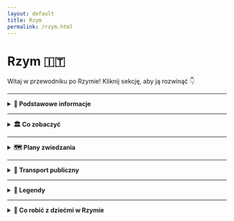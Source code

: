 ```yaml
---
layout: default
title: Rzym
permalink: /rzym.html
---
```


# Rzym 🇮🇹

Witaj w przewodniku po Rzymie! Kliknij sekcję, aby ją rozwinąć 👇

---

<details>
  <summary><strong>📌 Podstawowe informacje</strong></summary>
  <p>
    Rzym to nie tylko stolica Włoch, ale też jedno wielkie muzeum pod gołym niebem, w którym tramwaj czasem mija kolumnę z czasów, gdy nikt jeszcze nie wiedział, czym jest Wi-Fi. Można powiedzieć, że historia w Rzymie dosłownie czai się za rogiem – a czasem nawet pod chodnikiem.
  </p>

  <h3>Jak się tam dostać?</h3>
  <p>
    Z Polski do Rzymu można się dostać w jeden sposób – lotem. Teleportacja jeszcze nie działa, chociaż Włosi z pewnością by ją opatentowali i nazwali „Espressotransporto”. Najszybsza i najtańsza opcja to samolot – tanie linie lotnicze (czytaj: te, gdzie kanapka kosztuje więcej niż bilet) latają z wielu polskich miast, m.in. z Warszawy, Krakowa, Wrocławia i Gdańska.
  </p>

  <h3>Lotniska</h3>
  <ul>
    <li><strong>Fiumicino (Leonardo da Vinci)</strong> – większe, elegantsze, z lotami międzynarodowymi i klimatem „Witaj w Europie, turysto!”.</li>
    <li><strong>Ciampino</strong> – mniejsze, ale za to tanie linie je uwielbiają. Jeśli widzisz bilet za 59 zł, to pewnie tu wylądujesz.</li>
  </ul>

  <h3>O jedzeniu słów kilka</h3>
  <p>
    Włosi nie żartują z jedzenia. I Ty też nie powinieneś. Pizza w Rzymie to osobna kategoria sztuki, a pasta... ech, pasta to styl życia. Jeśli zjesz spaghetti carbonara ze śmietaną – ryzykujesz wygnanie z miasta. A tiramisu? To deser, który potrafi rozwiązać kryzysy międzynarodowe. Słowem: przyjeżdżasz głodny, wyjeżdżasz szczęśliwie okrągły.
  </p>
</details>

---
 
  <details>
  <summary><strong>🏛️ Co zobaczyć</strong></summary>

  <div class="mapa-rzymu">
    <iframe src="{{ '/assets/mapy/rzym_co_zobaczyc_mapa.html' | relative_url }}" width="100%" height="500" style="border:0;" loading="lazy"></iframe>
  </div>

  <details>
    <summary><strong>🏟️ Koloseum – jak zwiedzać i kupić bilety</strong></summary>
    <p><em>Współrzędne: 41.8902° N, 12.4922° E</em></p>
    <p>Witaj w Koloseum, największym arenie walk, gdzie nie ma miejsca na nudę, ale na pewno jest miejsce na zaskoczenie! Jeśli myślisz, że koloseum to tylko miejsce, gdzie niegdyś walczyli gladiatorzy, to jesteś w błędzie. To także miejsce, które przypomina ci, że Rzymianie mieli wyobraźnię! Dziś to jedno z najbardziej popularnych miejsc turystycznych na świecie – i to z dobrego powodu. Każdy, kto je odwiedza, zostaje wciągnięty w wir historii i… tłumów turystów. Oczywiście nie ma się co dziwić – Koloseum jest po prostu wspaniałe!</p>

<p>To prawda, że nie znajdziesz tu już walk gladiatorów ani pokazów lwów, ale za to jest całe mnóstwo przewodników, którzy opowiedzą Ci, jak to kiedyś było. I to naprawdę robi wrażenie. Z jednej strony czujesz się, jakbyś przeniósł się do starożytnego Rzymu, a z drugiej – nie możesz się doczekać, aż uda ci się zrobić idealne selfie przed tą monumentalną budowlą. W końcu, kto by nie chciał mieć na zdjęciu Koloseum? I kto by nie chciał poczuć się jak w filmie?</p>

<p>Koloseum to także doskonały przykład, jak Rzymianie potrafili budować coś, co przetrwa wieki. Tak, Koloseum ma ponad 2000 lat i nadal robi wrażenie. A jeśli myślisz, że to tylko „stara ruina”, to się mylisz – w rzeczywistości Koloseum to miejsce, które może pochwalić się nie tylko olbrzymimi rozmiarami, ale i wielką historią. Kiedy patrzysz na tę ogromną arenę, masz wrażenie, że zaraz usłyszysz bębny i krzyki tłumów. I kto wie – może wciąż znajdziesz tu ślady dawnych dni!</p>

<p>Jeśli planujesz odwiedzić Koloseum, pamiętaj, że nie jest to wcale takie łatwe. Mimo że budowla jest absolutnie majestatyczna, to dotarcie do środka może wymagać cierpliwości. Tłumy turystów, długie kolejki i ten nieustający gwar – to wszystko należy do „uroków” turystyki w Rzymie. Ale jeśli nie chcesz czekać, polecamy opcję zakupu biletów online. A potem – gotowy na podbój Koloseum? Bo kiedy już znajdziesz się w środku, poczujesz się jak prawdziwy gladiator!</p>

    <h3>Jak dotrzeć?</h3>
    <ul>
      <li>Znajduje się w centrum Rzymu, przy stacji metra <strong>Colosseo</strong> (linia B).</li>
    </ul>

    <h3>Godziny otwarcia</h3>
    <ul>
      <li><strong>Codziennie</strong>: od 9:00 do ok. 19:00 (ostatnie wejście godzinę wcześniej)</li>
      <li><strong>Zamknięte</strong>: 25 grudnia i 1 stycznia</li>
    </ul>

    <h3>Rodzaje biletów</h3>
    <ul>
      <li><strong>Bilet standardowy</strong> (~18€): Koloseum, Forum Romanum i Palatyn, ważny 24h</li>
      <li><strong>Z audio przewodnikiem</strong> lub <strong>z przewodnikiem</strong></li>
      <li><strong>Bilet Arena Floor</strong>: wejście na arenę</li>
      <li><strong>Underground & Upper Levels</strong>: podziemia i wyższe piętra – tylko z przewodnikiem</li>
    </ul>

    <h3>Gdzie kupić bilety?</h3>
    <ul>
      <li>Najlepiej <strong>online z wyprzedzeniem</strong> – duże kolejki na miejscu</li>
      <li>Oficjalna strona: <a href="https://colosseo.it" target="_blank">colosseo.it</a></li>
    </ul>

    <h3>Wskazówki</h3>
    <ul>
      <li>Latem zabierz wodę i czapkę – mało cienia</li>
      <li>Nie zabieraj dużych plecaków – mogą być zakazane</li>
    </ul>

    <h3>Ciekawostka</h3>
    <p>Po upadku Rzymu Koloseum było rozbierane na kamień. Mimo to przetrwało wieki i dziś jest jednym z cudów architektury starożytnej – przyciąga miliony turystów rocznie.</p>
  </details>


<details>
  <summary><strong>🏛️ Forum Romanum – serce starożytnego Rzymu</strong></summary>
    <p><em>Współrzędne: 41.8925° N, 12.4853° E</em></p>
  <p>Witaj na Forum Romanum, miejscu, które kiedyś było epicentrum życia politycznego, towarzyskiego, a także… plotkarskiego w starożytnym Rzymie. Jeśli kiedykolwiek marzyłeś o byciu świadkiem wielkich przemówień i politycznych intryg, to Forum Romanum to miejsce, które spełni Twoje marzenia. Oczywiście, w dzisiejszych czasach jest tu już tylko sporo kamieni, ale dzięki wyobraźni łatwo możesz poczuć się jak obywatel starożytnego Rzymu – tylko z nowoczesnym aparatem i w sandałkach zamiast tuniki.</p>

<p>Forum Romanum było kiedyś areną dla wielkich przemów, politycznych spotkań i... okolicznych plotek. Możesz sobie wyobrazić, jak senatorowie przekrzykiwali się, rzucali oskarżenia i sporządzali plany na przyszłość. I tak, w międzyczasie przechodziły tam także wieści o wojnach, zwycięstwach, a może nawet rzymskich romansach. Z całym tym zamieszaniem w powietrzu, nikt nie myślał, że te ruiny przetrwają przez wieki i staną się turystycznym magnesem.</p>

<p>Dziś Forum Romanum to bardziej "wielki plac ruin", ale to nie zmienia faktu, że wciąż jest to jedno z najbardziej fascynujących miejsc w Rzymie. Spacerując pośród kamieni, starych kolumn i ruin świątyń, można poczuć się jakby czas stanął w miejscu, a wokół ciebie wciąż słychać echa starożytnych debat i rozmów. Chcesz poczuć się jak senator? Wystarczy postać przy jednym z tych ogromnych kamieni i poczuć się ważnym.</p>

<p>Tak, Forum Romanum to wspaniałe miejsce do spacerów, ale także doskonała okazja, by pochwalić się znajomym, że widziałeś miejsce, gdzie decydowały się losy imperium. Co więcej, pamiętaj, że nie tylko politycy mieli swoje spotkania na Forum. To także miejsce, gdzie odbywały się publiczne ogłoszenia, targi i zabawy. A jeśli marzysz o takim starożytnym Rzymie, Forum Romanum jest świetnym miejscem, by poczuć się jak prawdziwy obywatel.</p>


  <h3>Co zobaczyć?</h3>
  <ul>
    <li>Łuk Tytusa</li>
    <li>Świątynia Saturna</li>
    <li>Kurii – dawna siedziba senatu</li>
    <li>Bazylika Maksencjusza</li>
    <li>Dom Westalek</li>
  </ul>

  <h3>Informacje praktyczne</h3>
  <ul>
    <li>Wejście przez Koloseum lub wzgórze Palatyn</li>
    <li>W cenie biletu do Koloseum</li>
    <li>Czas zwiedzania: 1–1,5 godziny</li>
  </ul>

  <h3>Ciekawostka</h3>
  <p>Forum popadło w ruinę po upadku cesarstwa i przez wieki było zapomniane – znajdowały się tu... pastwiska!</p>
</details>


<details>
  <summary><strong>⛪ Watykan i Bazylika św. Piotra</strong></summary>
  <p><em>Współrzędne: 41.9022° N, 12.4539° E</em></p>
  <p>Watykan – to miejsce, które nie tylko jest najmniejszym państwem na świecie (tak, mniejsze niż niektóre parki w Rzymie), ale również pełnym magii centrum religii katolickiej. Przynajmniej tak mówią. Jeśli jeszcze nie miałeś okazji odwiedzić Watykanu, to... wiesz, co mówi się o tym miejscu? To jak wchodzić do magicznej krainy, gdzie każda statua, każdy obraz i każdy fragment marmuru wygląda jakby miał swoją własną historię do opowiedzenia.</p>

<p>Warto zacząć od Bazyliki św. Piotra, która jest bardziej znana niż niejedno supergwiazdorskie dzieło sztuki. Kiedy wchodzisz do tej gigantycznej świątyni, czujesz się jak mikroczłowiek w porównaniu z jej olbrzymimi kolumnami i gigantyczną kopułą, która – swoją drogą – jest jednym z największych cudów architektonicznych na świecie. Powiem to wprost: Bazylika św. Piotra to trochę jak olbrzymi sklep spożywczy... tylko zamiast jedzenia, masz pełno dzieł sztuki i religijnych artefaktów. Można się poczuć jak dziecko w sklepie z czekoladkami, ale w tym przypadku chodzi o 400 lat historii i, oczywiście, o niewiarygodnie wyszukaną architekturę.</p>

<p>W środku Bazyliki poczujesz się jak w teatrze, tylko że na scenie zamiast aktorów są mozaiki i malowidła. Najbardziej imponująca jest „Pieta” Michała Anioła – rzeźba, która sprawia, że cała reszta Bazyliki wydaje się być tłem. Dodatkowo, jeśli masz ochotę na mały workout, możesz wybrać się na wspinaczkę po schodach, by dotrzeć do samego szczytu kopuły. Z góry rozciąga się widok, który sprawi, że poczujesz się jak cesarz Rzymu... lub przynajmniej jak ktoś, kto ma bardzo, bardzo dobry widok na miasto.</p>

<p>A teraz mała ciekawostka: czy wiesz, że Bazylika św. Piotra została zbudowana na miejscu grobu św. Piotra, który był jednym z apostołów Jezusa? No tak, można powiedzieć, że wybór lokalizacji był całkiem dobry. A to, że cała konstrukcja trwała setki lat? To już tylko potwierdza, jak bardzo Rzym lubi robić rzeczy na wielką skalę.</p>

<p>Oczywiście, Bazylika to tylko część Watykanu. Po drodze na pewno natrafisz na Plac św. Piotra, który ma jeden z najbardziej rozpoznawalnych widoków na świecie – owalny kształt z gigantycznymi kolumnami w kształcie serca. Możesz sobie wyobrazić, że jesteś częścią pielgrzymki lub po prostu robisz selfie. Wybór należy do Ciebie.</p>

<p>Nie zapomnij również o Muzeach Watykańskich. Jeśli masz trochę więcej czasu (i energii, bo to jak odwiedzić całą galerię sztuki świata w jednym miejscu), będziesz miał okazję zobaczyć nie tylko zbiory papieskie, ale i... no tak, słynne freski Michała Anioła w Kaplicy Sykstyńskiej. I pamiętaj, nie spiesz się – bo po drodze trafisz na tyle dzieł sztuki, że będzie to prawdziwa uczta dla Twoich oczu (a także trochę dla umysłu, jeśli potrafisz rozpoznać każdy obraz i jego znaczenie).</p>

<p>Podsumowując, Watykan to prawdziwa podróż w czasie, historii i... pięknej architekturze. Warto poświęcić trochę czasu na zachwycanie się tym miejscem. Możesz śmiało powiedzieć, że odwiedziłeś „małe” państwo, które jest w stanie oczarować nawet tych, którzy nie są aż tak religijni. A jeśli nawet nie planujesz zostać papieżem, to przynajmniej masz wyjątkowe wspomnienia i zdjęcia na Instagramie!</p>
  <h3>Co zobaczyć?</h3>
  <ul>
    <li><strong>Bazylika św. Piotra</strong> – największy kościół chrześcijański na świecie</li>
    <li><strong>Plac św. Piotra</strong> – z kolumnadą Berniniego</li>
    <li><strong>Kopuła Michała Anioła</strong> – panorama Rzymu</li>
    <li><strong>Muzea Watykańskie</strong> – m.in. Kaplica Sykstyńska</li>
  </ul>

  <h3>Wskazówki</h3>
  <ul>
    <li>Wejście do bazyliki – <strong>bezpłatne</strong></li>
    <li>Ubiór: zakryte ramiona i kolana</li>
    <li>Muzea – płatne, lepiej kupić bilety online</li>
  </ul>

  <h3>Ciekawostka</h3>
  <p>Na kopule Bazyliki znajduje się napis po łacinie: „Ty jesteś Piotr, i na tej opoce zbuduję mój Kościół”.</p>
</details>


<details>
  <summary><strong>🕍 Panteon – świątynia wszystkich bogów</strong></summary>
  <p><em>Współrzędne: 41.8986° N, 12.4769° E</em></p>
  <p>Wchodzisz do Panteonu, a pierwsze, co czujesz, to… ciepło! Nie tylko dlatego, że temperatura w Rzymie zazwyczaj przypomina piekarnik, ale też dlatego, że ten budynek ma więcej energii niż większość współczesnych biurowców. Kiedy wchodzi się do środka, ma się wrażenie, że zaraz wybuchnie fajerwerkami. Dlaczego? Bo w 126 roku n.e. Rzymianie postanowili stworzyć miejsce, które nie tylko miało zaskakiwać rozmiarem, ale i praktycznością. I o ile nie możemy dostać tu Wi-Fi, to na pewno dostaniemy niezapomniane wrażenia.</p>

<p>Ale zacznijmy od początku. Panteon to świątynia poświęcona wszystkim bogom starożytnego Rzymu (tak, wszystkie!). Na pewno nie chciałbyś tu spotkać swojego szefa, bo nawet bogowie mogą mieć problem z załatwieniem sprawy w kolejce. Słynna kopuła Panteonu, z otworem w suficie (<em>okulus</em>), jest tak perfekcyjnie zaprojektowana, że wpuszcza światło… ale nie deszcz. Dzięki temu wnętrze wygląda jak niekończąca się scena w najlepszym filmie, który wciąż kręcą od 1900 lat.</p>

<p>A teraz najlepsze: Panteon, mimo że jest ponad 1900 lat stary, wygląda jakby dopiero co przeszedł renowację. Rzymianie wiedzieli, jak zrobić coś na wieczność. Chociaż my, ludzie współcześni, z pewnością byśmy się złamali, gdybyśmy musieli dbać o taki budynek przez tyle lat – Panteon nadal zachwyca swoją perfekcyjną harmonią. Tak, to coś, co robi wrażenie na każdym, kto lubi starożytną inżynierię, ale też na tych, którzy po prostu szukają idealnej fotki na Instagram.</p>

<p>Pod względem „bezpieczeństwa turystów”, Panteon daje radę. Wystarczy unikać momentów, kiedy na zewnątrz pojawia się tłum, bo w środku to już całkiem cicho i spokojnie – idealnie, żeby rozważyć życie. A potem wyjść na Piazza della Rotonda i przypomnieć sobie, że jesteś w Rzymie, gdzie pizza jest zawsze dobra, a kawa równie cudowna.</p>

<p>A teraz powiedzmy to głośno: Panteon to nie tylko kolejna starożytna budowla. To miejsce, które ma coś w rodzaju „magii”: każdy, kto je odwiedza, czuje się jakby przeniósł się w czasie. Warto podjąć ten wysiłek i dać się oczarować, bo naprawdę… nie ma nic lepszego niż poczuć się jak na planie filmu „Rzym w 3D”!</p>

  <h3>Cechy charakterystyczne</h3>
  <ul>
    <li>Ogromna kopuła z oculusem (otwór w środku dachu)</li>
    <li>Kolumnada z frontu – typowa dla stylu rzymskiego</li>
  </ul>

  <h3>Wstęp</h3>
  <ul>
    <li>Od 2023 roku – płatny (~5€)</li>
    <li>Bilety dostępne na miejscu i online</li>
  </ul>

  <h3>Ciekawostka</h3>
  <p>Kopuła Panteonu była największą na świecie przez ponad 1300 lat – do czasów katedry we Florencji!</p>
</details>


<details>
  <summary><strong>⛲ Fontanna di Trevi – wrzuć monetę!</strong></summary>
  <p><em>Współrzędne: 41.9009° N, 12.4833° E</em></p>
  <p>Ah, Fontanna di Trevi! To miejsce, które sprawia, że czujesz się jak bohater romantycznego filmu, nawet jeśli właśnie spóźniłeś się na obiad i przypadkiem popełniłeś modowe faux pas. W tym magicznym zakątku Rzymu nie tylko możesz poczuć się jak gwiazda, ale masz również szansę na spełnienie swojego marzenia (jeśli wrzucisz odpowiednią monetę, oczywiście!).</p>

<p>Fontanna została zaprojektowana przez Nicola Salvi, który pewnie wziął pod uwagę, że „więcej zawsze znaczy lepiej”. Z tej zasady powstała jedna z najbardziej okazałych fontann na świecie, która przyciąga miliony turystów z całego globu. Jeśli kiedykolwiek pomyślałeś, że fontanna to tylko kilka strumieni wody, to jesteś w błędzie. Tutaj woda jest wręcz artystycznym tańcem, a rzeźby w kamieniu opowiadają historie, które mógłbyś zobaczyć tylko w najlepszych filmach. I wszystko to w jednym miejscu – z wodą w tle, która jest wręcz zbyt fotogeniczna.</p>

<p>Teraz najważniejszy punkt: jeśli chcesz być częścią tej legendarnej atmosfery, to czas na „monetowy rytuał”! Rzucenie monety do fontanny ma sprawić, że wrócisz do Rzymu. Możesz rzucić tylko jedną monetę (bo to wystarczy!), ale pamiętaj, aby zrobić to prawą ręką, przez lewe ramię. Trochę jak magia, ale w wersji turystycznej. A jeśli chcesz podnieść poprzeczkę, wrzuć dwie monety – wtedy podobno miłość życia czeka na Ciebie w Wiecznym Mieście! Ale spokojnie, jeśli nie wierzysz w takie historie, zawsze możesz liczyć na najnowszy post na Instagramie z idealnym selfie przy fontannie. Kto by się nie cieszył z takiego kadru?</p>

<p>Choć fontanna jest tłumnie odwiedzana przez turystów, to i tak jest to miejsce, w którym na pewno poczujesz magię Rzymu. Więc, drogi podróżniku, nie czekaj dłużej! Rzucaj monetę, miej nadzieję na powrót do tego miasta i… nie zapomnij zrobić ściśle turystycznego zdjęcia!</p>

<p>Fontanna di Trevi to jedno z tych miejsc, które stają się częścią Twoich wspomnień – woda, monety, a potem znowu woda. Ale za każdym razem, gdy spojrzysz na zdjęcie, przypomnisz sobie o tym jednym, wyjątkowym momencie w Rzymie. I kto wie? Może magia rzeczywiście działa!</p>
  <h3>Tradycja</h3>
  <ul>
    <li>Wrzuć <strong>1 monetę</strong> – wrócisz do Rzymu</li>
    <li><strong>2 monety</strong> – znajdziesz miłość</li>
    <li><strong>3 monety</strong> – ślub</li>
  </ul>

  <h3>Wskazówki</h3>
  <ul>
    <li>Najlepszy widok: wcześnie rano lub późnym wieczorem</li>
    <li>Zawsze tłoczno – strzeż się kieszonkowców</li>
  </ul>

  <h3>Ciekawostka</h3>
  <p>Codziennie z fontanny wyławia się ponad 3 tysiące euro – pieniądze trafiają do rzymskiej Caritas.</p>
</details>


<details>
  <summary><strong>🏰 Zamek Świętego Anioła</strong></summary>
  <p><em>Współrzędne: 41.9031° N, 12.4663° E</em></p>
  <p>Wiesz, co wspólnego ma Zamek Świętego Anioła z najbardziej tajemniczymi zamkami w Europie? Otóż, jest jednym z najbardziej uroczych (i tajemniczych) zabytków w Rzymie! Zamek, który przez wieki pełnił różne funkcje – od cesarskiej nekropolii po fortecę, a także miejsce, gdzie wieszano najwięcej sekretów, przekształcił się w jeden z najciekawszych punktów turystycznych w Wiecznym Mieście. A jeśli marzysz o tym, by poczuć się jak bohater filmów sensacyjnych, to idealne miejsce dla Ciebie!</p>

<p>Po pierwsze, Zamek Świętego Anioła wcale nie wygląda jak typowy zamek – zamiast strzelistych wież, ma okrągłą formę. I to jest właśnie urok tego miejsca – żadnych zbytnich dekoracji, tylko klasyka, jakby z innej epoki. A na szczycie tego okrągłego, tajemniczego tworu znajduje się figura św. Michała Archanioła, który ponoć rozbrajał demony. Dzisiaj nie ma demonów, ale turystów do pokonania! Kiedy wspinasz się na wzgórze, czujesz się jak bohater średniowiecznej opowieści – nieistotne, że głównie robisz zdjęcia. Liczy się efekt końcowy!</p>

<p>Historia tego zamku to prawdziwa karuzela zmian. Pierwotnie zbudowany jako grobowiec cesarza Hadriana, zamek był przez wieki siedzibą papieży, miejscem ukrycia skarbów i – a jakże! – także fortecą wojskową. W jego wnętrzach możesz poczuć się niczym w prawdziwym thrillerze, pełnym tajnych przejść, murów i historii, które mówią: „tak, to tu, gdzie ukrywano sekrety!”. W końcu nie bez powodu ten zamek to jedna z najlepszych atrakcji Rzymu. To przecież nie tylko murale i zabytkowe sztukaterie – to prawdziwa historia!</p>

<p>Jeśli chcesz poczuć się jak bohater średniowiecznej opowieści, zamień swój smartfon na lampę i wyobraź sobie, że jesteś jednym z papieży, którzy – dosłownie – mieli kontrolę nad wszystkim, co działo się w Rzymie. Chociaż… musisz przyznać, że bycie papieżem nie miało wtedy lekkiego życia. Zamek był używany do przechowywania papieskich tajemnic, a teraz jest otwarty dla turystów, którzy chcą zajrzeć do jednego z najważniejszych symboli papieskiej władzy.</p>

<p>Zamek Świętego Anioła to miejsce, które łączy historię, legendy i trochę filmowej magii. Więc jeśli marzysz o spacerze po średniowiecznych korytarzach z przeszłością pełną intryg, to śmiało – zamek czeka na Ciebie. I pamiętaj, nigdy nie wiesz, co się może kryć za tymi murami… Może kolejna zagadka do rozwiązania!</p>
  <h3>Co zobaczyć?</h3>
  <ul>
    <li>Taras z panoramicznym widokiem na Rzym</li>
    <li>Dawne cele więzienne</li>
    <li>Przejście dla papieża do Watykanu (Passetto di Borgo)</li>
  </ul>

  <h3>Godziny i bilety</h3>
  <ul>
    <li>Codziennie: 9:00–19:30</li>
    <li>Bilet: ok. 15€</li>
  </ul>

  <h3>Ciekawostka</h3>
  <p>W czasie oblężeń papieże uciekali z Watykanu do zamku tajnym korytarzem. Dziś możesz i Ty nim przejść!</p>
</details>
<details>
  <summary><strong>🏞️ Villa Borghese – zielone serce miasta</strong></summary>
  <p><em>Współrzędne: 41.9142° N, 12.4923° E</em></p>
  <p>Jeśli myślisz, że Villa Borghese to tylko kolejny park w Rzymie, to grubo się mylisz! To jedno z tych miejsc, które łączy sztukę, naturę i trochę magii. Wyobraź sobie, że wchodzisz do parku i zamiast po prostu biegać za frisbee, nagle stajesz przed jednym z najpiękniejszych dzieł sztuki na świecie. Tak, Villa Borghese to nie tylko ogród – to także dom dla jednych z najważniejszych kolekcji sztuki w Rzymie. Kiedyś była to posiadłość rodziny Borghese (tak, tej rodziny, która miała wszystko), a teraz jest to raj dla turystów i lokalnych mieszkańców, którzy marzą o chwili spokoju w centrum tętniącego życiem miasta.</p>

<p>Co jest takiego wyjątkowego w Villa Borghese? Po pierwsze, to olbrzymi park, gdzie możesz się zgubić (dosłownie, i to bez żadnych konsekwencji!). Ale to nie wszystko – na terenie parku znajduje się również słynna Galeria Borghese, w której możesz podziwiać prace takich mistrzów jak Caravaggio, Rafael czy Bernini. Tak, dobrze widzisz – Bernini! Czy to nie brzmi jak zaproszenie do odkrywania historii, gdzie każdy krok to nowa historia?</p>

<p>Park to idealne miejsce na relaksujący spacer, piknik, albo… jazdę na rowerze. Tak, rower w parku? Dlaczego nie! Villa Borghese to jedno z tych miejsc, które daje Ci wszystko – od sztuki, przez zielone alejki, po spokój, którego potrzebujesz po całym dniu zwiedzania Rzymu. Jeśli chcesz poczuć się jak artysta z epoki renesansu, wsiądź na rower, przejedź przez park i poczuj się, jakbyś miał sztukę na wyciągnięcie ręki. Gwarantuję Ci, że nie będziesz rozczarowany!</p>

<p>A jeśli masz ochotę na coś naprawdę unikalnego, odwiedź Bioparco, czyli rzymskie zoo, które znajduje się w sercu parku. Co może być lepszego niż podziwianie sztuki… z małą przerwą na podziwianie zebry? Dla miłośników przyrody to świetna okazja, by połączyć relaks wśród zieleni z czymś bardziej dzikim – dosłownie!</p>

<p>Villa Borghese to też miejsce, w którym możesz poczuć się jak w bajce – wieczne spacery po ślicznych ogrodach, sztuka na każdym kroku, a do tego – czy może być coś lepszego niż spędzanie popołudnia w tak magicznym miejscu? Jeśli więc kiedykolwiek będziesz w Rzymie i poczujesz, że Twoja dusza potrzebuje odrobiny relaksu, pamiętaj o Villa Borghese. To jedno z tych miejsc, które potrafi wciągnąć Cię w swój świat na długie godziny. I kto wie, może to właśnie tam znajdziesz swoją własną inspirację!</p>
  <h3>Co zobaczyć?</h3>
  <ul>
    <li>Galeria Borghese – muzeum z dziełami Berniniego, Caravaggia i Rafaela</li>
    <li>Taras Pincio – widok na Piazza del Popolo</li>
    <li>Ogrody, fontanny, małe jezioro z wypożyczalnią łódek</li>
  </ul>

  <h3>Ciekawostka</h3>
  <p>Wstęp do parku jest darmowy, ale do Galerii Borghese obowiązuje rezerwacja – liczba miejsc ograniczona.</p>
</details>

<details>
  <summary><strong>🪨 Schody Hiszpańskie – klasyczne selfie</strong></summary>
  <p><em>Współrzędne: 41.9057° N, 12.4823° E</em></p>
  <p>Schody Hiszpańskie – znane na całym świecie jako "wielka atrakcja turystyczna", a w rzeczywistości ulubione miejsce do... siedzenia. Te wspaniałe, monumentalne schody prowadzą z Placu Hiszpańskiego do Kościoła Trinità dei Monti, ale dla większości turystów, to raczej miejsce na odpoczynek i podziwianie innych turystów. Kiedy już pokonasz te 135 stopni (tak, to jest trochę jak maraton, ale w wersji turystycznej), dotrzesz do miejsca, w którym chcesz po prostu usiąść, patrzeć na ludzi i poczuć się jak część "Rzymu w ruchu".</p>

<p>Schody Hiszpańskie stały się ikoną Instagramu, gdzie każdy turysta próbuje zrobić "to jedyne zdjęcie", które będzie miał w galerii przez resztę życia. Oczywiście, najczęściej próbujesz uchwycić całą szerokość schodów, tylko po to, by odkryć, że wszyscy inni próbowali tego samego. W ten sposób, nagle zrozumiesz, że schody Hiszpańskie są tak popularne, że właściwie przypominają bardziej park rozrywki niż zabytkowy punkt widokowy.</p>

<p>Ale schody Hiszpańskie to nie tylko miejsce na selfie – to także fantastyczne miejsce na obcowanie z prawdziwym rytmem rzymskiego życia. Chociaż możesz na nich odpoczywać, nie zapomnij o jednej ważnej rzeczy – <em>rzymianie nie odpoczywają na schodach</em>. Właściwie oni po prostu przechodzą obok, robiąc to, co najlepiej potrafią: wyglądać jakby byli zajęci czymś bardzo ważnym. Ty natomiast możesz się poczuć jak część tej eleganckiej miejskiej scenerii.</p>

<p>Schody Hiszpańskie to również świetne miejsce na obserwowanie mody. Nie tylko na Tobie, ale także na innych turystach. Czy jest coś lepszego niż oglądanie, jak wszyscy podążają w jednym kierunku, próbując zmieścić się na jednym małym stopniu? Więc jeśli chcesz poczuć się jak prawdziwy Rzymianin – idź na Schody Hiszpańskie, zamów kawę, usiądź na kilku stopniach (chociaż nie za długo, bo zaraz ktoś zajmie Twoje miejsce) i poczuj się jak gwiazda na czerwonym dywanie. I pamiętaj – zawsze miej przy sobie kamerę. To miejsce, w którym trzeba udokumentować wszystko!</p>

<p>Oczywiście, jak w każdym popularnym miejscu turystycznym, Schody Hiszpańskie mają swoją specjalną atmosferę – a mianowicie tłumy ludzi. Ale to też część uroku! W końcu, co to za turystyka, jeśli nie można poczuć się przez chwilę jak część wielkiej rzymskiej rodziny? Więc nie zapomnij przynieść ze sobą wygodnych butów (choć wiesz, że raczej nie będziesz w nich biegać, prawda?).</p>

<p>Schody Hiszpańskie to też dobry punkt startowy, jeśli masz ochotę na zakupy. W końcu z ich szczytu łatwo trafić do Via Condotti, czyli ulicy pełnej luksusowych sklepów, gdzie wiesz, że w końcu można zacząć marzyć o tej wymarzonej torbie. Ale najpierw – te schody, a potem zakupy! Tylko pamiętaj – nie siadamy na schodach zbyt długo, bo miłość do mody nie jest wieczna!</p>
  <h3>Warto wiedzieć</h3>
  <ul>
    <li>Znajdują się u podnóża kościoła Trinità dei Monti</li>
    <li>W pobliżu luksusowe butiki (Via dei Condotti)</li>
    <li>Obecnie zakazane jest siadanie na schodach – grożą mandaty</li>
  </ul>
</details>

<details>
  <summary><strong>🕯️ Campo de’ Fiori – życie nocne i targ</strong></summary>
  <p><em>Współrzędne: 41.8954° N, 12.4723° E</em></p>
  <p>Campo de' Fiori to jedno z tych miejsc, które w Rzymie wciąż tętni życiem, jakby każdy kamień miał swoją historię do opowiedzenia. Wyobraź sobie rynek, na którym możesz kupić wszystko – od świeżych warzyw po najnowsze modne gadżety – a jednocześnie poczuć, jak przeszłość odzywa się w tle. To nie tylko targ, to także miejsce, w którym wciąż panuje ta sama energia, co przed wiekami. Na tym placu możesz poczuć się jak turysta i mieszkaniec w jednym – bo kto powiedział, że zakupy nie mogą być historyczną przygodą?</p>

<p>Oczywiście, Campo de' Fiori nie jest tylko miejscem, w którym kupujesz pomidory, które będą smaczniejsze niż te, które miałeś w domu. To także plac, na którym znajduje się pomnik Giordano Bruno, filozofa, który w XVI wieku miał trochę zbyt nowoczesne poglądy jak na ówczesne czasy. Został skazany na spalenie na stosie, ale jego pomnik na Campo de' Fiori przypomina, że w tym miejscu historia naprawdę daje o sobie znać – w najlepszym, najbardziej rzymskim stylu.</p>

<p>Choć dziś rynek wygląda jak typowa sceneria z włoskiego filmu, kiedyś był to jeden z głównych punktów spotkań mieszkańców Rzymu. Chciałbyś porozmawiać z sąsiadami o pogodzie? Campo de' Fiori to idealne miejsce. Chciałbyś się pochwalić nowym kapeluszem? Wiesz, gdzie go założyć. Właściwie, jeśli nie spędzisz przynajmniej godziny w tym miejscu, to nie możesz powiedzieć, że naprawdę byłeś w Rzymie!</p>

<p>Tak, to jedno z tych miejsc, które ma nie tylko historyczne znaczenie, ale też wyjątkowy klimat. To trochę jak spotkanie z rzymską wersją "targu z duszą" – z gwarą, zapachami i kolorami, które sprawiają, że czujesz się częścią tej miejskiej opowieści. Jeśli zdecydujesz się na poranny spacer po tym placu, na pewno poczujesz się jak prawdziwy Rzymianin. A jak skończysz zakupy, możesz udać się na kawę do jednej z okolicznych kawiarni, gdzie znowu poczujesz się jak bohater w filmie – tym razem z napisem "relaks" na planszy!</p>

<p>Campo de' Fiori to też doskonałe miejsce na złapanie oddechu i odpoczynek od zwiedzania. Zresztą, kto nie chciałby się spalić na stosie idei jak Giordano Bruno, rozkoszując się świeżym powietrzem, owocami, warzywami i odrobiną rzymskiego słońca? Tylko pamiętaj, żeby nie kupować za dużo – w końcu nie będziesz mógł unieść wszystkiego sam!</p>
  <h3>Ciekawostka</h3>
  <p>Na środku placu stoi pomnik filozofa Giordano Bruno, spalonego tu na stosie za poglądy heretyckie.</p>
</details>

<details>
  <summary><strong>⛲ Piazza Navona – plac gdzie wszyscy robią to samo zdjęcie</strong></summary>
  <p><em>Współrzędne: 41.8992° N, 12.4731° E</em></p>
  <p>Piazza Navona – miejsce, które niemal każdy turysta w Rzymie zna z opowieści... i Instagramu! Ten elegancki plac, który kiedyś był stadionem, a teraz jest najbardziej znanym placem w mieście, przyciąga tłumy zarówno turystów, jak i... artystów malujących portrety na każdym kroku. Właściwie, Piazza Navona to jedno z tych miejsc, w którym nie masz pojęcia, czy więcej jest turystów, czy ludzi próbujących sprzedawać Ci coś, czego na pewno nie potrzebujesz.</p>

<p>Na Piazza Navona znajduje się kilka niesamowitych fontann, w tym Fontanna Czterech Rzek, która na pewno zrobi wrażenie, bo – jak sama nazwa wskazuje – zawiera cztery rzeki. A może to jednak cztery fontanny? Kto to wie, bo w tym zabytkowym chaosie trudno się połapać. Najważniejsze jest to, że wszyscy stoją wokół i próbują zrobić to perfekcyjne zdjęcie, w którym widoczna jest cała fontanna, a Ty przypadkowo wyglądasz jak część krajobrazu. Czysta magia!</p>

<p>Po prostu musisz zobaczyć Fontannę Czterech Rzek, której centralną częścią jest posąg przedstawiający rzeki: Nil, Ganges, Dunaj i La Plata. Jak to możliwe, że te cztery rzeki spotykają się w jednym miejscu? To tajemnica Rzymu. Tak samo jak tajemnicą pozostaje, dlaczego zawsze na Piazza Navona jest pełno ludzi, którzy próbują zrobić jedno z tych samych zdjęć, z tym samym kadrem.</p>

<p>Warto tu przyjść również dla niepowtarzalnej atmosfery. Wyobraź sobie, że siedzisz w kawiarni, popijasz espresso i patrzysz na tłum ludzi, który po prostu nie przestaje przychodzić i odchodzić. To jak oglądanie filmu, tylko bez subskrypcji Netflixa. Do tego dołączają artyści malujący portrety, muzycy, a nawet uliczni performerzy, którzy starają się prześcignąć siebie nawzajem w szalonych popisach. Przeżycie na miarę Rzymu!</p>

<p>A jeśli jeszcze nie poczułeś się jak prawdziwy turysta, to wiesz, co musisz zrobić – kupić coś z lokalnego straganu. Chociaż oczywiście nie zapomnij o klasycznym pamiątkowym magnesie, bo jak wszyscy wiemy, to jedyna rzecz, która będzie przypominać Ci o Rzymie, kiedy będziesz wracać do domu i odkryjesz, że jednak nie zrobiłeś żadnego zdjęcia.</p>

<p>Piazza Navona to również idealne miejsce na zakończenie dnia. Kiedy słońce zaczyna zachodzić, a lampy na placu zapalają się, cała scena zmienia się w romantyczny, lekko magiczny krajobraz. I choć zapewne jest tu tłum ludzi, to nadal poczujesz się jak część tego spektaklu. Tak, to Rzym – po prostu nie próbuj zrozumieć, jak to wszystko działa, bo i tak nie masz szans!</p>

  <h3>Najważniejsze punkty</h3>
  <ul>
    <li>Fontanna Czterech Rzek (Bernini)</li>
    <li>Kościół Sant’Agnese in Agone</li>
    <li>Świąteczne jarmarki i wydarzenia sezonowe</li>
  </ul>
</details>

<details>
  <summary><strong>🏛️ Termy Karakalli – łaźnie cesarzy</strong></summary>
  <p><em>Współrzędne: 41.8793° N, 12.4963° E</em></p>
  <<p>Jeśli kiedykolwiek marzyłeś o tym, by poczuć się jak starożytny Rzymianin w najmodniejszym spa, Termy Karakalli są miejscem, które musisz odwiedzić. Tak, dobrze słyszysz! Kiedy myślisz o luksusie w starożytnym Rzymie, to właśnie tu – w jednym z największych kompleksów termalnych w historii – Rzymianie odpoczywali, relaksowali się, a także toczyli poważne rozmowy o polityce, pogodzie i oczywiście... plotkach o cesarzach.</p>

<p>Termy Karakalli to miejsce, gdzie można poczuć się jak cesarz, nawet jeśli nie masz armii ani pałacu. Zbudowane w III wieku n.e., te ogromne łaźnie publiczne były dla Rzymian miejscem spotkań towarzyskich, relaksu, a także... popisywania się. Jak zresztą wszędzie w Rzymie, liczyło się nie tylko to, jak się bawisz, ale także jak pokazujesz się innym. W Termach Karakalli możesz poczuć się częścią tej wielkiej społecznej machiny, chociaż teraz to raczej tylko kawałek ruiny i wiele wyobraźni.</p>

<p>Nie daj się jednak zwieść pozorom – Termy Karakalli to nie tylko ruiny! To prawdziwy labirynt wielkich przestrzeni, z salami pełnymi zdobionych ścian, których fragmenty można podziwiać, jakbyś znalazł się w starożytnym spa z epoki superluksusu. No dobrze, może nie ma już wody, ale wyobraź sobie, jakbyś zanurzył się w tych basenach – odpoczywając po ciężkim dniu... polowania, wojny, czy co tam robili cesarze.</p>

<p>Oczywiście, w tym ogromnym kompleksie nie tylko kąpali się Rzymianie. Termy Karakalli to także miejsce, w którym znajdowały się biblioteki, gimnazja, a także małe sklepy z wszelkimi drobiazgami, które mogłyby zainteresować niejednego turystę. No i nie zapominajmy o wspaniałych ogrodach – bo kto nie chciałby spędzić dnia w ogrodzie w środku miasta, odpoczywając po dniu pełnym wojskowych spotkań i biegania w tunice?</p>

<p>Nie zapomnij również o samym Karakalli – cesarzu, który postanowił rozbudować tę termalną świątynię, by zadowolić swoich poddanych (i może też pochwalić się, jak bardzo mu się udało). Pamiętaj tylko, że nie możesz liczyć na gorącą kąpiel, ale możesz liczyć na wspaniałą okazję, by poczuć się jak część tego wielkiego, złożonego świata.</p>

<p>A jeśli znajdziesz czas na zwiedzanie Term, nie zapomnij zrobić selfie na tle tych olbrzymich ruin. To przecież jedna z najstarszych form spa w historii, więc spokojnie możesz pochwalić się, że relaksowałeś się w Rzymie – nawet jeśli woda jest już tylko wspomnieniem.</p>

  <h3>Co znajdziesz?</h3>
  <ul>
    <li>Resztki basenów, mozaiki i sauny</li>
    <li>Latem – koncerty i opery na otwartym powietrzu</li>
  </ul>

  <h3>Wstęp</h3>
  <ul>
    <li>Bilet: ok. 10€</li>
    <li>Dostępne bilety łączone z Koloseum</li>
  </ul>
</details>

<details>
    <summary><strong>🕵️ Sekretne miejsca Rzymu</strong></summary>
    <div class="mapa-rzymu">
    <iframe src="{{ '/assets/mapy/sekretne_miejsca_rzymu_mapa.html' | relative_url }}" width="100%" height="500" style="border:0;" loading="lazy"></iframe>
  </div>

    <h3>🧱 Kościół San Clemente – warstwy historii</h3>
    <p><em>Współrzędne: 41.8894° N, 12.4951° E</em></p>
    <p>Kościół składa się z trzech poziomów: średniowiecznej bazyliki, wcześniejszego kościoła z IV wieku i jeszcze niższego mitreum z czasów rzymskich.</p>

    <h3>🌉 Via Appia Antica – najstarsza droga</h3>
    <p><em>Współrzędne: 41.8428° N, 12.5114° E</em></p>
    <p>Starorzymska droga otoczona ruinami i zielenią. Idealna na rower lub spacer w ciszy.</p>

    <h3>🪦 Cimitero Acattolico – romantyczny cmentarz</h3>
    <p><em>Współrzędne: 41.8759° N, 12.4793° E</em></p>
    <p>Spokojne, zielone miejsce z grobami Keatsa i Shelleya. Piękne rzeźby i cicha atmosfera.</p>

    <h3>🎭 Quartiere Coppedè – surrealistyczna dzielnica</h3>
    <p><em>Współrzędne: 41.9172° N, 12.5119° E</em></p>
    <p>Baśniowa architektura, smoki, mozaiki i fontanny. Inny świat w środku Rzymu.</p>

    <h3>🍝 Testaccio – dzielnica smaków</h3>
    <p><em>Współrzędne: 41.8750° N, 12.4767° E</em></p>
    <p>Mało turystyczna, z najlepszym street foodem, lokalnymi knajpami i targiem Testaccio.</p>

    <h3>🏞️ Park Gli Acquedotti</h3>
    <p><em>Współrzędne: 41.8470° N, 12.5620° E</em></p>
    <p>Park z rzymskimi akweduktami. Magiczne miejsce, idealne na piknik lub zdjęcia o zachodzie słońca.</p>

    <h3>🔭 Il Buco della Serratura – dziurka od klucza na Awentynie</h3>
    <p><em>Współrzędne: 41.8886° N, 12.4828° E</em></p>
    <p>Popatrz przez dziurkę – zobaczysz kopułę Bazyliki św. Piotra idealnie wkomponowaną w alejkę cyprysów.</p>

    <h3>🌄 Taras Janikulum (Gianicolo)</h3>
    <p><em>Współrzędne: 41.8919° N, 12.4608° E</em></p>
    <p>Mało znany punkt widokowy na miasto. Codziennie o 12:00 strzał z armaty!</p>

    <h3>🍊 Ogród Pomarańczowy (Giardino degli Aranci)</h3>
    <p><em>Współrzędne: 41.8883° N, 12.4766° E</em></p>
    <p>Spokojny park z widokiem na Tyber i kopuły kościołów. Idealne miejsce na chwilę oddechu.</p>

    <h3>🏚️ Dom Augusta – rezydencja pierwszego cesarza</h3>
    <p><em>Współrzędne: 41.8894° N, 12.4880° E</em></p>
    <p>Mniej znane, ale fascynujące ruiny prywatnego domu Oktawiana Augusta z oryginalnymi freskami.</p>

    <h3>🏛️ Teatr Marcellusa</h3>
    <p><em>Współrzędne: 41.8919° N, 12.4800° E</em></p>
    <p>Przodek Koloseum, dziś wkomponowany w mieszkania! Przykład, jak Rzym żyje w swoich ruinach.</p>

    <h3>🐢 Fontanna Żółwi (Fontana delle Tartarughe)</h3>
    <p><em>Współrzędne: 41.8939° N, 12.4775° E</em></p>
    <p>Urocza fontanna z żółwiami, w cichej dzielnicy żydowskiej. Piękny detal i brak tłumów.</p>

  </details>

</details>

---

<details>
  <summary><strong>🗺️ Plany zwiedzania</strong></summary>

  <details>
    <summary><strong>📅 1-dniowy plan</strong></summary>
    <p>
      - Koloseum<br>
      - Forum Romanum<br>
      - Fontanna di Trevi<br>
      - Spacer po Piazza Navona<br>
      - Lody w Gelateria Giolitti
    </p>
  </details>

  <details>
    <summary><strong>📅 2-dniowy plan</strong></summary>
    <p>
      Dzień 1: jak wyżej<br>
      Dzień 2: Watykan, Muzea Watykańskie, Bazylika św. Piotra, Panteon, plac Hiszpański
    </p>
  </details>

  <details>
    <summary><strong>📅 3-dniowy plan</strong></summary>
    <p>
      Dzień 1 i 2: jak wyżej<br>
      Dzień 3: Trastevere, wzgórze Gianicolo, Zamek Świętego Anioła, chill nad Tybrem
    </p>
  </details>

</details>

---

<details>
  <summary><strong>🚌 Transport publiczny</strong></summary>
    <p>
    Ach, transport publiczny w Rzymie… przygoda sama w sobie. To nie tylko sposób przemieszczania się, to pełnoprawna atrakcja turystyczna. Gotowi? Wsiadamy – najlepiej z otwartym umysłem i zamkniętym portfelem.
  </p>

  <h3>🚇 Metro – czyli dwa kolory (i jedno marzenie)</h3>
  <p>
    Rzymskie metro to jak dwie linijki narysowane w Wordzie: linia A (pomarańczowa) i linia B (niebieska). Trzecia linia C niby istnieje, ale wielu twierdzi, że to mit jak Syrenka w Wiśle. 
    Metro jeździ, kiedy chce – często, ale niekoniecznie punktualnie. Plus: klimatyzacja! Minus: ciasno jak w słoiku oliwek.
  </p>

  <h3>🚌 Autobusy – bilet na loterię losu</h3>
  <p>
    Autobusy w Rzymie mają osobowość. Czasem przyjadą, czasem nie. Czasem jadą jak szalone, czasem stoją w korku jak rzeźba w muzeum. Ale kiedy już się pojawią – poczujesz się jak gladiator walczący o miejsce siedzące.
    I pamiętaj: wejście tylko przednimi drzwiami (chyba że akurat nie), a bilety kasuj od razu, bo kontrolerzy są jak ninja – pojawiają się niespodziewanie.
  </p>

  <h3>🚋 Tramwaje – wehikuły czasu</h3>
  <p>
    Rzymskie tramwaje mają swój styl. Czasem wyglądają jak wyciągnięte z lat 70., czasem jak z przyszłości (ale głównie z lat 70.). Ich trasy to tajemnica – nie wiadomo, dokąd jadą, ale z pewnością będzie to podróż pełna niespodzianek.
  </p>

  <h3>🎫 Bilety – papierowe amulety</h3>
  <p>
    Bilet kosztuje ok. 1,50€ i działa przez 100 minut. Można kupić w kioskach, automatach i niektórych barach z espresso. Ważne: biletu <strong>nie kasujesz, nie istniejesz</strong>. A jeśli kasownik się zepsuł – no cóż… ryzykujesz jak w ruletce.
  </p>

  <h3>🛵 Alternatywy? Ależ proszę!</h3>
  <ul>
    <li><strong>Elektryczne hulajnogi:</strong> Super, jeśli chcesz poczuć się jak James Bond… albo jechać 12 km/h w tłumie turystów.</li>
    <li><strong>Rowerki miejskie:</strong> Idealne, jeśli nie boisz się brukowanych ulic i… rzymskiego ruchu.</li>
    <li><strong>Spacer:</strong> Najpewniejszy transport w Rzymie. Z widokiem na kolumny, fontanny i koty.</li>
  </ul>

  <p>
    Podsumowując: transport publiczny w Rzymie to nie tylko środek do celu – to <strong>część rzymskiego doświadczenia</strong>. Trochę chaosu, trochę uroku i mnóstwo historii… również w autobusie!
  </p>
  <h3>🎟️ Bilety 24h, 48h, 72h – czyli jazda bez ograniczeń (prawie)</h3>
  <p>
    Jeśli planujesz zwiedzać jak szalony – z rana Koloseum, w południe Bazylika, wieczorem gelato w Trastevere – to bilety czasowe są dla Ciebie! Co mamy w ofercie Wiecznego Miasta?
  </p>
  <ul>
    <li><strong>BIT (100 minut)</strong> – bilet ekspresowy. Idealny na szybki skok do metra i ucieczkę przed upałem (1,50€).</li>
    <li><strong>Roma 24H</strong> – 7€: jeździsz ile dusza zapragnie przez dobę. Tylko pamiętaj, że doba = 24h od skasowania, a nie „do końca dnia”.</li>
    <li><strong>Roma 48H</strong> – 12,50€: dla średnio ambitnych podróżników z planem na dwa dni rzymskiej przygody.</li>
    <li><strong>Roma 72H</strong> – 18€: trzy dni, tysiąc kroków, dwie kawy dziennie i zero stresu z biletami.</li>
    <li><strong>CIS (bilet tygodniowy)</strong> – 24€: jeśli Rzym to Twoja druga Toskania, to bilet na tydzień to strzał w dziesiątkę (i kolano, bo dużo chodzenia).</li>
  </ul>
  <p>
    Bilety działają w metrze, autobusach, tramwajach i pociągach regionalnych w obrębie miasta (czyli NIE dojazd do lotniska). Kasy, kioski i automaty czekają – tylko Ty możesz zdecydować, ile Roma da Ci z siebie!
  </p>

<h3>✈️ Jak przeżyć transport z lotnisk (i nie zbankrutować)</h3>

<p>
  Przyleciałeś do Rzymu z głową pełną marzeń i walizką pełną klapek? Świetnie! Teraz jeszcze tylko trzeba <em>jakoś</em> dostać się do centrum. Spokojnie, Rzym ma dla Ciebie kilka opcji – od ekspresów po aplikacje z XXI wieku.
</p>

<h4>🛬 Fiumicino (Leonardo da Vinci) – czyli główne lotnisko</h4>
<ul>
  <li><strong>Leonardo Express</strong> – pociąg premium (czyli droższy). Jedzie prosto na dworzec Termini bez przystanków w 32 minuty. Koszt? 14€ – za luksus braku przesiadek i klimatyzację.</li>
  <li><strong>Regionale FL1</strong> – tańszy pociąg (8€), ale nie dojeżdża na Termini, tylko np. do Trastevere czy Tiburtina. Dla tych, którzy lubią kombinować i przesiadki traktują jak sport ekstremalny.</li>
  <li><strong>Autobus</strong> – dużo firm, dużo opcji. Przejazd za 5–7€, ale czasem możesz zdążyć obejrzeć "Rzymskie wakacje" po drodze (czytaj: korki).</li>
  <li><strong>Taksówka</strong> – oficjalna taryfa to 50€ do centrum. Upewnij się, że to biała taksówka z napisem „Comune di Roma”, a nie „wujek Giuseppe z własnym Fiatem Panda”.</li>
  <li><strong>Uber, Bolt, FreeNow</strong> – są dostępne, ale <em>uwaga</em>: Uber we Włoszech to głównie Uber Black (czyli wersja „biznes klasy z krawatem”) – więc nie zdziw się ceną wyższą niż lot Ryanairem. FreeNow i Bolt często mają bardziej przyziemne ceny, ale czas oczekiwania bywa rzymsko... rozciągliwy.</li>
</ul>

<h4>🛬 Ciampino – mniejsze, ale też potrafi zaskoczyć</h4>
<ul>
  <li><strong>Autobus + metro</strong> – z lotniska jedziesz autobusem do stacji metra <em>Anagnina</em>, potem czerwoną linią A do centrum. Całość tania (ok. 2€), ale trwa tyle, co spokojny spacer przez całe Forum Romanum.</li>
  <li><strong>Bezpośredni autobus</strong> – np. Terravision, SitBus, FlixBus. Ceny od 4€, czas jazdy 40–60 minut (albo 80, jak kierowca lubi krajobrazy).</li>
  <li><strong>Taksówka</strong> – stała opłata 31€ do centrum. Ale znów: tylko oficjalne, białe taksówki. Inne mogą zabrać Cię do Florencji... przez Watykan.</li>
  <li><strong>Uber, Bolt, FreeNow</strong> – opcje dostępne, choć podobnie jak na Fiumicino, Uber to głównie wersja luksusowa. FreeNow i Bolt to czasem strzał w dziesiątkę – a czasem czekasz dłużej niż na bagaż.</li>
</ul>

<p>
  <strong>Pro tip:</strong> sprawdź godziny kursowania transportu <em>przed</em> lotem powrotnym. W Rzymie nie wszystko jeździ o 4:00 rano – oprócz gołębi i Twojego stresu.
</p>

  
</details>

---

<details>
  <summary><strong>🤔 Legendy</strong></summary>
  <ul>
    <hr>

<div class="legend">
  <h2>🐈 Legenda o kotach z Largo di Torre Argentina</h2>
  <p>W ruinach starożytnych świątyń na Largo di Torre Argentina mieszka setki kotów. Legenda głosi, że dusze zamordowanych w Idy Marcowe, w tym Juliusza Cezara, reinkarnowały się w te koty, by strzec miejsca zdrady. Koty miauczą nocą tak złowieszczo, że wielu uważa je za strażników przeszłości.</p>
</div>

<hr>

<div class="legend">
  <h2>👰‍♀️ Zakonnica z Ponte Sisto</h2>
  <p>W nocy, przy pełni księżyca, niektórzy twierdzą, że widzą ducha zakonnicy spacerującej po moście Ponte Sisto. To siostra Olimpia Maidalchini, teściowa papieża Innocentego X, która miała zdradzić Kościół. Skazana na wieczne błąkanie się, przemierza most w poszukiwaniu przebaczenia.</p>
</div>

<hr>

<div class="legend">
  <h2>🏠 Nawiedzony dom przy Via del Governo Vecchio</h2>
  <p>Na tej uroczej ulicy stoi dom, w którym ponoć mieszkał alchemik. Po jego tajemniczej śmierci drzwi zamknęły się na zawsze, a okna poruszają się same. Duch właściciela wciąż poszukuje recepty na nieśmiertelność i odstrasza nieproszonych gości.</p>
</div>

<hr>

<div class="legend">
  <h2>💘 Studnia zakochanych przy Panteonie</h2>
  <p>Ukryta niedaleko Panteonu studnia zwana jest „Studnią Zakochanych”. Mówi się, że para, która napije się z niej jednocześnie, będzie razem na zawsze. Jej woda nigdy nie wysycha – symbol wiecznego uczucia i lojalności.</p>
</div>

<hr>

<div class="legend">
  <h2>🐍 Schody Hiszpańskie i zakazana miłość</h2>
  <p>Na Schodach Hiszpańskich spotykała się para zakochanych – szlachcianka i biedny poeta. Gdy ich uczucie wyszło na jaw, zostali rozdzieleni. Podobno w letnie noce można usłyszeć ich szepty, a ślad po białym szalu dziewczyny pojawia się na kamieniach o świcie.</p>
</div>

<div class="legend">
  <h2><i class="fas fa-gem"></i> Wielki kamień w Villa Borghese</h2>
  <p>W Villa Borghese, jednym z najpiękniejszych ogrodów Rzymu, znajduje się ogromny kamień, który według legendy miał zostać rzucony przez bogów. Kamień jest ponoć miejscem spotkań dla dusz, które nie mogły przejść do zaświatów, ponieważ wciąż były zbyt przywiązane do ziemskiego życia. Opowiada się, że w nocy, jeśli ktoś dotknie kamienia, może usłyszeć szeptujące głosy z zaświatów.</p>
</div>

<hr>
  </ul>
</details>

---

<details>
  <summary><strong>🧒 Co robić z dziećmi w Rzymie</strong></summary>
  <p>
    Rzym z dziećmi? To może być cudowna przygoda... albo emocjonalny rollercoaster z lodami, fontannami i kryzysem przy piątej ruinie. Ale spokojnie – mamy dla Ciebie listę miejsc, które naprawdę podobają się <em>i dorosłym, i dzieciom</em>. Bez nudy, za to z pizzą i przygodą!
  </p>
  
<div class="naglowek-dzieci">
<img src="{{ '/assets/images/Co_robic_z_dziecmi_rzym.png' | relative_url }}" alt="Co robić z dziećmi w Rzymie">
</div>
  
  <h2>🛝 1. Place zabaw – oazy radości</h2>
<p>
  Tak, istnieją! Co prawda nie na każdym rogu, ale gdy już znajdziesz <strongdobry rzymski plac zabaw</strong>, to dzieciaki szaleją, a Ty wreszcie możesz usiąść na ławce i udawać, że ogarniasz plan zwiedzania. 😉 
</p>
<ul>
  <li><strong>Villa Borghese</strong> – kilka fajnych placów, m.in. przy Bioparco</li>
  <li><strong>Piazza San Cosimato</strong> (Trastevere) – świetne miejsce na popołudniowy chill</li>
  <li><strong>Parco Savello</strong> (Ogród Pomarańczowy) – plac mały, ale za to z widokiem!</li>
  <li><strong>Villa Doria Pamphilj</strong> – wielki park z miejscem do biegania i bawienia się do woli</li>
</ul>
<p>
  Uwaga: nie wszystkie place mają cień, więc w letnie południe dzieci i zjeżdżalnie się topią. Wybieraj rano lub późnym popołudniem – i weź butelkę wody!
</p>

<h3>🦁 2. Bioparco – czyli rzymskie zoo</h3>
<p>
  W samym sercu <strong>Villa Borghese</strong> czeka na Was ponad 1000 zwierząt, uroczy staw i mnóstwo zieleni. Idealne miejsce, by dzieciaki się wyszalały, a dorośli... no cóż, trochę odpoczęli. 😄
</p>

<h3>🚂 3. Time Elevator – podróż w czasie (i trochę hałasu)</h3>
<p>
  Multimedialne show o historii Rzymu z efektami 4D – fotele się ruszają, dźwięki lecą z każdej strony, dzieci są zachwycone, dorośli lekko skołowani. Ale warto!
</p>

<h3>🧙 4. Poszukiwanie magicznych miejsc</h3>
<p>
  Fontanna Żółwi, dziurka od klucza na Awentynie, ukryte ogrody... Zróbcie z tego <strong>grę miejską</strong>. A może dzieci znajdą „prawdziwego rzymskiego kota” na ruinach Largo di Torre Argentina?
</p>
